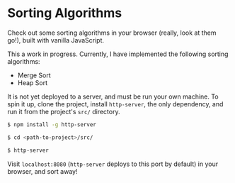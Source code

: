 Sorting Algorithms
==================
Check out some sorting algorithms in your browser (really, look at them go!),
built with vanilla JavaScript.

This a work in progress. Currently, I have implemented the following sorting algorithms:
-   Merge Sort
-   Heap Sort

It is not yet deployed to a server, and must be run your own machine.
To spin it up, clone the project, install `http-server`, the only dependency,
and run it from the project's `src/` directory.

```bash
$ npm install -g http-server

$ cd <path-to-project>/src/

$ http-server
```

Visit `localhost:8080` (`http-server` deploys to this port by default)
in your browser, and sort away!
